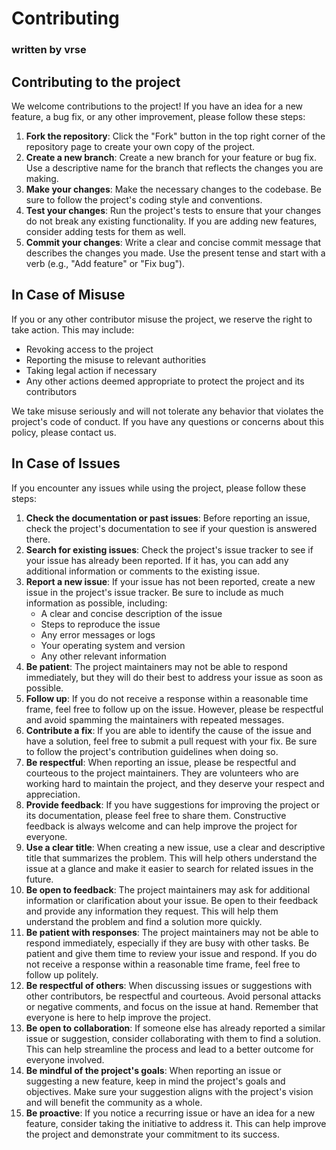 # Contributing
### written by vrse

## Contributing to the project
We welcome contributions to the project! If you have an idea for a new feature, a bug fix, or any other improvement, please follow these steps:

1. **Fork the repository**: Click the "Fork" button in the top right corner of the repository page to create your own copy of the project.
2. **Create a new branch**: Create a new branch for your feature or bug fix. Use a descriptive name for the branch that reflects the changes you are making.
3. **Make your changes**: Make the necessary changes to the codebase. Be sure to follow the project's coding style and conventions.
4. **Test your changes**: Run the project's tests to ensure that your changes do not break any existing functionality. If you are adding new features, consider adding tests for them as well.
5. **Commit your changes**: Write a clear and concise commit message that describes the changes you made. Use the present tense and start with a verb (e.g., "Add feature" or "Fix bug").

## In Case of Misuse
If you or any other contributor misuse the project, we reserve the right to take action. This may include:
- Revoking access to the project
- Reporting the misuse to relevant authorities
- Taking legal action if necessary
- Any other actions deemed appropriate to protect the project and its contributors

We take misuse seriously and will not tolerate any behavior that violates the project's code of conduct. If you have any questions or concerns about this policy, please contact us.

## In Case of Issues
If you encounter any issues while using the project, please follow these steps:
1. **Check the documentation or past issues**: Before reporting an issue, check the project's documentation to see if your question is answered there.
2. **Search for existing issues**: Check the project's issue tracker to see if your issue has already been reported. If it has, you can add any additional information or comments to the existing issue.
3. **Report a new issue**: If your issue has not been reported, create a new issue in the project's issue tracker. Be sure to include as much information as possible, including:
   - A clear and concise description of the issue
   - Steps to reproduce the issue
   - Any error messages or logs
   - Your operating system and version
   - Any other relevant information
4. **Be patient**: The project maintainers may not be able to respond immediately, but they will do their best to address your issue as soon as possible.
5. **Follow up**: If you do not receive a response within a reasonable time frame, feel free to follow up on the issue. However, please be respectful and avoid spamming the maintainers with repeated messages.
6. **Contribute a fix**: If you are able to identify the cause of the issue and have a solution, feel free to submit a pull request with your fix. Be sure to follow the project's contribution guidelines when doing so.
7. **Be respectful**: When reporting an issue, please be respectful and courteous to the project maintainers. They are volunteers who are working hard to maintain the project, and they deserve your respect and appreciation.
8. **Provide feedback**: If you have suggestions for improving the project or its documentation, please feel free to share them. Constructive feedback is always welcome and can help improve the project for everyone.
9. **Use a clear title**: When creating a new issue, use a clear and descriptive title that summarizes the problem. This will help others understand the issue at a glance and make it easier to search for related issues in the future.
10. **Be open to feedback**: The project maintainers may ask for additional information or clarification about your issue. Be open to their feedback and provide any information they request. This will help them understand the problem and find a solution more quickly.
11. **Be patient with responses**: The project maintainers may not be able to respond immediately, especially if they are busy with other tasks. Be patient and give them time to review your issue and respond. If you do not receive a response within a reasonable time frame, feel free to follow up politely.
12. **Be respectful of others**: When discussing issues or suggestions with other contributors, be respectful and courteous. Avoid personal attacks or negative comments, and focus on the issue at hand. Remember that everyone is here to help improve the project.
13. **Be open to collaboration**: If someone else has already reported a similar issue or suggestion, consider collaborating with them to find a solution. This can help streamline the process and lead to a better outcome for everyone involved.
14. **Be mindful of the project's goals**: When reporting an issue or suggesting a new feature, keep in mind the project's goals and objectives. Make sure your suggestion aligns with the project's vision and will benefit the community as a whole.
15. **Be proactive**: If you notice a recurring issue or have an idea for a new feature, consider taking the initiative to address it. This can help improve the project and demonstrate your commitment to its success.
